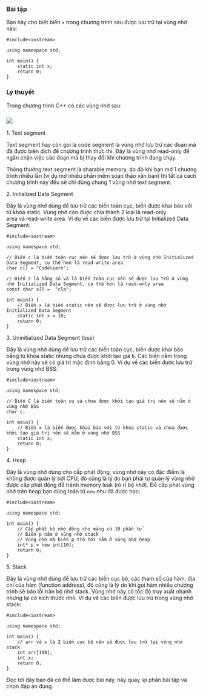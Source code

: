 ### Bài tập

Bạn hãy cho biết biến `x` trong chương trình sau được lưu trữ tại vùng nhớ nào:

```
#include<iostream>

using namespace std;

int main() {
	static int x;
	return 0;
}

```

### Lý thuyết

Trong chương trình C++ có các vùng nhớ sau:

### ![](https://codelearn.io/Media/Default/Users/blackcat/Cpp-Advanced/memory-layout.gif)

1\. Text segment

Text segment hay còn gọi là code segment là vùng nhớ lưu trữ các đoạn mã đã được biên dịch để chương trình thực thi. Đây là vùng nhớ read-only để ngăn chặn việc các đoạn mã bị thay đổi khi chương trình đang chạy.

Thông thường text segment là sharable memory, do đó khi bạn mở 1 chương trình nhiều lần (ví dụ mở nhiều phần mềm soạn thảo văn bản) thì tất cả cách chương trình này đều sẽ chỉ dùng chung 1 vùng nhớ text segment.

2\. Initialized Data Segment

Đây là vùng nhớ dùng để lưu trữ các biến toàn cục, biến được khai báo với từ khóa static. Vùng nhớ còn được chia thành 2 loại là read-only area và read-write area. Ví dụ về các biến được lưu trữ tại Initialized Data Segment:

```
#include<iostream>

using namespace std;

// Biến c là biến toàn cục nên sẽ được lưu trữ ở vùng nhớ Initialized Data Segment, cụ thể hơn là read-write area
char c[] = "Codelearn";

// Biến s là hằng số và là biến toàn cục nên sẽ được lưu trữ ở vùng nhớ Initialized Data Segment, cụ thể hơn là read-only area
const char s[] =  "cla";

int main() {
	// Biến x là biến static nên sẽ được lưu trữ ở vùng nhớ Initialized Data Segment
	static int x = 10;
	return 0;
}

```

3\. Uninitialized Data Segment (bss)

Đây là vùng nhớ dùng để lưu trữ các biến toàn cục, biến được khai báo bằng từ khóa static nhưng chưa được khởi tạo giá tị. Các biến nằm trong vùng nhớ này sẽ có giá trị mặc định bằng 0. Ví dụ về các biến được lưu trữ trong vùng nhớ BSS: 

```
#include<iostream>

using namespace std;

// Biến C là biến toàn cụ và chưa được khởi tạo giá trị nên sẽ nằm ở vùng nhớ BSS
char c;

int main() {
	// Biến x là biến được khai báo với từ khóa static và chưa được khởi tạo giá trị nên sẽ nằm ở vùng nhớ BSS
	static int x;
	return 0;
}

```

4\. Heap

Đây là vùng nhớ dùng cho cấp phát động, vùng nhớ này có đặc điểm là không được quản lý bởi CPU, đó cũng là lý do bạn phải tự quản lý vùng nhớ được cấp phát động để tránh memory leak (rò rỉ bộ nhớ). Để cấp phát vùng nhớ trên heap bạn dùng toán tử `new` như đã được học:

```
#include<iostream>

using namespace std;

int main() {
	// Cấp phát bộ nhớ động cho mảng có 10 phần tử
	// Biến p nằm ở vùng nhớ stack
	// Vùng nhớ mà biến p trỏ tới nằm ở vùng nhớ heap
	int* p = new int[10];
	return 0;
}

```

5\. Stack

Đây là vùng nhớ dùng để lưu trữ các biến cục bộ, các tham số của hàm, địa chỉ của hàm (function address), đó cũng là lý do khi gọi hàm nhiều chương trình sẽ báo lỗi tràn bộ nhớ stack. Vùng nhớ này có tốc độ truy xuất nhanh nhưng lại có kích thước nhỏ. Ví dụ về các biến được lưu trữ trong vùng nhớ stack:

```
#include<iostream>

using namespace std;

int main() {
	// arr và x là 2 biến cục bộ nên sẽ được lưu trữ tại vùng nhớ stack
	int arr[100];
	int x;
	return 0;
}

```

Đọc tới đây bạn đã có thể làm được bài này, hãy quay lại phần bài tập và chọn đáp án đúng.